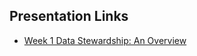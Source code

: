 ## Presentation Links

- [Week 1 Data Stewardship: An Overview](https://manika-lamba.github.io/S25-LIS4_5493/Week-1/#/title-slide)

